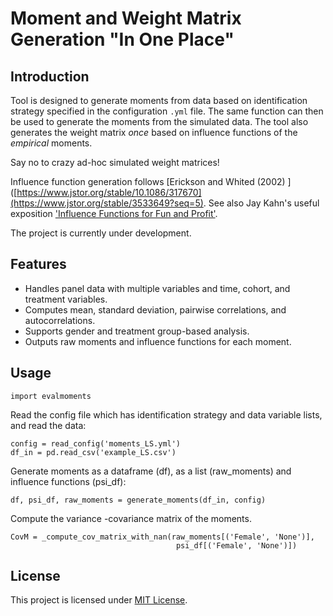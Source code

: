 # Moment and Weight Matrix Generation "In One Place"

## Introduction
Tool is designed to generate moments from data based on identification strategy specified in the configuration `.yml` file. The same function can then be used to generate the moments
from the simulated data. The tool also generates the weight matrix *once* based on influence functions of the *empirical* moments. 

Say no to crazy ad-hoc simulated weight matrices!

Influence function generation follows [Erickson and Whited (2002) ]([https://www.jstor.org/stable/10.1086/317670](https://www.jstor.org/stable/3533649?seq=5). See also Jay Kahn's useful exposition ['Influence Functions for Fun and Profit'](https://j-kahn.com/files/influencefunctions.pdf). 

The project is currently under development.

## Features
- Handles panel data with multiple variables and time, cohort, and treatment variables.
- Computes mean, standard deviation, pairwise correlations, and autocorrelations.
- Supports gender and treatment group-based analysis.
- Outputs raw moments and influence functions for each moment. 

## Usage

```
import evalmoments
````
Read the config file which has identification strategy and data variable lists,  and read the data:

```
config = read_config('moments_LS.yml')
df_in = pd.read_csv('example_LS.csv')
``` 

Generate moments as a dataframe (df), as a list (raw_moments) and influence functions (psi_df):

```
df, psi_df, raw_moments = generate_moments(df_in, config)
```

Compute the variance -covariance matrix of the moments. 

```
CovM = _compute_cov_matrix_with_nan(raw_moments[('Female', 'None')],
                                     psi_df[('Female', 'None')])
``` 


## License
This project is licensed under [MIT License](LICENSE).

